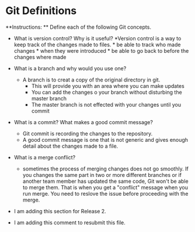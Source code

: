 # Git Definitions

**Instructions: ** Define each of the following Git concepts.

* What is version control?  Why is it useful?
	*Version control is a way to keep track of the changes made to files.
		* be able to track who made changes
		* when they were introduced
		* be able to go back to before the changes where made

* What is a branch and why would you use one?
	* A branch is to creat a copy of the original directory in git.
		* This will provide you with an area where you can make updates
		* You can add the changes o your branch without disturbing the master branch
		* The master branch is not effected with your changes until you commit
* What is a commit? What makes a good commit message?
	* Git commit is recording the changes to the repository.
	* A good commit message is one that is not generic and gives enough detail about the changes made to a file.

* What is a merge conflict?
	* sometimes the process of merging changes does not go smoothly. If you changes the same part in two or more different branches or if another team member has updated the same code, Git won't be able to merge them. That is when you get a "conflict" message when you run merge. You need to reslove the issue before proceeding with the merge.

* I am adding this section for Release 2.
* I am adding this comment to resubmit this file.